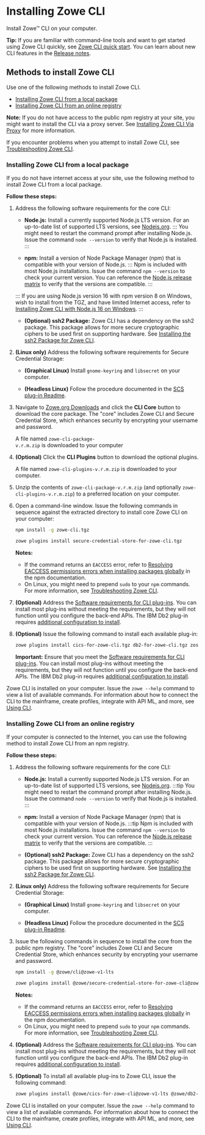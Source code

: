 # Installing Zowe CLI

Install Zowe&trade; CLI on your computer.

**Tip:** If you are familiar with command-line tools and want to get started using Zowe CLI quickly, see [Zowe CLI quick start](../getting-started/cli-getting-started.md). You can learn about new CLI features in the [Release notes](../getting-started/summaryofchanges.md).

## Methods to install Zowe CLI

Use one of the following methods to install Zowe CLI.
- [Installing Zowe CLI from a local package](#installing-zowe-cli-from-a-local-package)
- [Installing Zowe CLI from an online registry](#installing-zowe-cli-from-an-online-registry)


**Note:** If you do not have access to the public npm registry at your site, you might want to install the CLI via a proxy server. See [Installing Zowe CLI Via Proxy](install-cli-via-proxy.md) for more information.

If you encounter problems when you attempt to install Zowe CLI, see [Troubleshooting Zowe CLI](../troubleshoot/cli/troubleshoot-cli.md).

### Installing Zowe CLI from a local package

If you do not have internet access at your site, use the following method to install Zowe CLI from a local package.

**Follow these steps:**

1. Address the following software requirements for the core CLI:
   - **Node.js:** Install a currently supported Node.js LTS version. For an up-to-date list of supported LTS versions, see [Nodejs.org](https://nodejs.org/en/about/releases/).
   :::
   You might need to restart the command prompt after installing Node.js. Issue the command `node --version` to verify that Node.js is installed.
   :::

   - **npm:** Install a version of Node Package Manager (npm) that is compatible with your version of Node.js.
   :::
   Npm is included with most Node.js installations. Issue the command `npm --version` to check your current version. You can reference the [Node.js release matrix](https://nodejs.org/en/download/releases/) to verify that the versions are compatible.
   :::

   :::
   If you are using Node.js version 16 with npm version 8 on Windows, wish to install from the TGZ, and have limited Internet access, refer to [Installing Zowe CLI with Node.js 16 on Windows](cli-install-cli-nodejs-windows.md).
   :::

   - **(Optional) ssh2 Package:** Zowe CLI has a dependency on the ssh2 package. This package allows for more secure cryptographic ciphers to be used first on supporting hardware. See [Installing the ssh2 Package for Zowe CLI](cli-installing-ssh2-package.md).

2. **(Linux only)** Address the following software requirements for Secure Credential Storage:

   - **(Graphical Linux)** Install `gnome-keyring` and `libsecret` on your computer.

   - **(Headless Linux)** Follow the procedure documented in the [SCS plug-in Readme](https://github.com/zowe/zowe-cli-scs-plugin/blob/master/README.md#software-requirements).

3. Navigate to [Zowe.org Downloads](https://www.zowe.org/download.html) and click the **CLI Core** button to download the core package. The "core" includes Zowe CLI and Secure Credential Store, which enhances security by encrypting your username and password.

   A file named `zowe-cli-package-v.r.m.zip` is downloaded to your computer

4. **(Optional)** Click the **CLI Plugins** button to download the optional plugins.

   A file named `zowe-cli-plugins-v.r.m.zip` is downloaded to your computer.

5. Unzip the contents of `zowe-cli-package-v.r.m.zip` (and optionally `zowe-cli-plugins-v.r.m.zip`) to a preferred location on your computer.

6. Open a command-line window. Issue the following commands in sequence against the extracted directory to install core Zowe CLI on your computer:

   ```bash
   npm install -g zowe-cli.tgz
   ```

   ```bash
   zowe plugins install secure-credential-store-for-zowe-cli.tgz
   ```

   **Notes:**

   - If the command returns an `EACCESS` error, refer to [Resolving EACCESS permissions errors when installing packages globally](https://docs.npmjs.com/resolving-eacces-permissions-errors-when-installing-packages-globally) in the npm documentation.
   - On Linux, you might need to prepend `sudo` to your `npm` commands. For more information, see [Troubleshooting Zowe CLI](../troubleshoot/cli/troubleshoot-cli.md).

7. **(Optional)** Address the [Software requirements for CLI plug-ins](cli-swreqplugins.md). You can install most plug-ins without meeting the requirements, but they will not function until you configure the back-end APIs. The IBM Db2 plug-in requires [additional configuration to install](cli-db2plugin.md#installing).

8. **(Optional)** Issue the following command to install each available plug-in:

   ```bash
   zowe plugins install cics-for-zowe-cli.tgz db2-for-zowe-cli.tgz zos-ftp-for-zowe-cli.tgz  ims-for-zowe-cli.tgz mq-for-zowe-cli.tgz
   ```

   **Important:** Ensure that you meet the [Software requirements for CLI plug-ins](cli-swreqplugins.md). You can install most plug-ins without meeting the requirements, but they will not function until you configure the back-end APIs. The IBM Db2 plug-in requires [additional configuration to install](cli-db2plugin.md#installing).

Zowe CLI is installed on your computer. Issue the `zowe --help` command to view a list of available commands. For information about how to connect the CLI to the mainframe, create profiles, integrate with API ML, and more, see [Using CLI](cli-usingcli.md).

### Installing Zowe CLI from an online registry

If your computer is connected to the Internet, you can use the following method to install Zowe CLI from an npm registry.

**Follow these steps:**

1. Address the following software requirements for the core CLI:
   - **Node.js:** Install a currently supported Node.js LTS version. For an up-to-date list of supported LTS versions, see [Nodejs.org](https://nodejs.org/en/about/releases/).
   :::tip
   You might need to restart the command prompt after installing Node.js. Issue the command `node --version` to verify that Node.js is installed.
   :::

   - **npm:** Install a version of Node Package Manager (npm) that is compatible with your version of Node.js.
   :::tip
   Npm is included with most Node.js installations. Issue the command `npm --version` to check your current version. You can reference the [Node.js release matrix](https://nodejs.org/en/download/releases/) to verify that the versions are compatible.
   :::

   - **(Optional) ssh2 Package:** Zowe CLI has a dependency on the ssh2 package. This package allows for more secure cryptographic ciphers to be used first on supporting hardware. See [Installing the ssh2 Package for Zowe CLI](cli-installing-ssh2-package.md).

2. **(Linux only)** Address the following software requirements for Secure Credential Storage:

   - **(Graphical Linux)** Install `gnome-keyring` and `libsecret` on your computer.

   - **(Headless Linux)** Follow the procedure documented in the [SCS plug-in Readme](https://github.com/zowe/zowe-cli-scs-plugin/blob/master/README.md#software-requirements).

3. Issue the following commands in sequence to install the core from the public npm registry. The "core" includes Zowe CLI and Secure Credential Store, which enhances security by encrypting your username and password.

   ```bash
   npm install -g @zowe/cli@zowe-v1-lts
   ```

   ```bash
   zowe plugins install @zowe/secure-credential-store-for-zowe-cli@zowe-v1-lts
   ```

   **Notes:**

   - If the command returns an `EACCESS` error, refer to [Resolving EACCESS permissions errors when installing packages globally](https://docs.npmjs.com/resolving-eacces-permissions-errors-when-installing-packages-globally) in the npm documentation.
   - On Linux, you might need to prepend `sudo` to your `npm` commands. For more information, see [Troubleshooting Zowe CLI](../troubleshoot/cli/troubleshoot-cli.md).

4. **(Optional)** Address the [Software requirements for CLI plug-ins](cli-swreqplugins.md). You can install most plug-ins without meeting the requirements, but they will not function until you configure the back-end APIs. The IBM Db2 plug-in requires [additional configuration to install](cli-db2plugin.md#installing).

5. **(Optional)** To install all available plug-ins to Zowe CLI, issue the following command:

   ```bash
   zowe plugins install @zowe/cics-for-zowe-cli@zowe-v1-lts @zowe/db2-for-zowe-cli@zowe-v1-lts @zowe/ims-for-zowe-cli@zowe-v1-lts @zowe/mq-for-zowe-cli@zowe-v1-lts @zowe/zos-ftp-for-zowe-cli@zowe-v1-lts
   ```

Zowe CLI is installed on your computer. Issue the `zowe --help` command to view a list of available commands. For information about how to connect the CLI to the mainframe, create profiles, integrate with API ML, and more, see [Using CLI](cli-usingcli.md).
